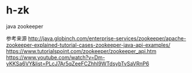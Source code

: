# h-zk
java zookeeper

参考来源
http://java.globinch.com/enterprise-services/zookeeper/apache-zookeeper-explained-tutorial-cases-zookeeper-java-api-examples/
https://www.tutorialspoint.com/zookeeper/zookeeper_api.htm
https://www.youtube.com/watch?v=Dm-yKKSa6VY&list=PLcJ7Ar5qZeeFCZhhl9WTdsybTvSaVRnP6
